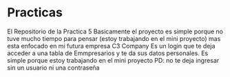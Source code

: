 # Practicas
El Repositorio de la Practica 5 
Basicamente el proyecto es simple porque no tuve mucho tiempo para pensar (estoy trabajando en el mini proyecto) mas esta enfocado en mi futura empresa C3 Company
Es un login que te deja acceder a una tabla de Emmpresarios y te da sus datos personales. Es simple porque estoy trabajando en el mini proyecto 
PD: no te deja ingresar sin un usuario ni una contraseña 
